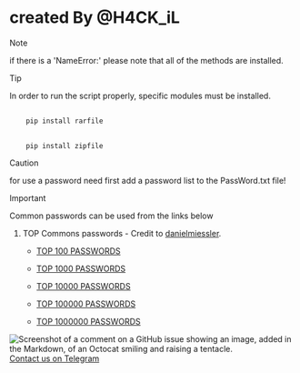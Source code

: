 # created By @H4CK_iL                                                                


> [!NOTE]
> if there is a 'NameError:' please note that all of the methods are installed.

> [!TIP]
> In order to run the script properly, specific modules must be installed.

##
		pip install rarfile
##
		pip install zipfile

> [!CAUTION]
> for use a password need first add a password list to the PassWord.txt file!

> [!IMPORTANT]
> Common passwords can be used from the links below

1. TOP Commons passwords - Credit to [danielmiessler](https://github.com/danielmiessler).
     - [TOP 100 PASSWORDS](https://raw.githubusercontent.com/danielmiessler/SecLists/master/Passwords/Common-Credentials/10-million-password-list-top-100.txt)
    
     - [TOP 1000 PASSWORDS](https://raw.githubusercontent.com/danielmiessler/SecLists/master/Passwords/Common-Credentials/10-million-password-list-top-1000.txt)
    
     - [TOP 10000 PASSWORDS](https://raw.githubusercontent.com/danielmiessler/SecLists/master/Passwords/Common-Credentials/10-million-password-list-top-10000.txt)
    
     - [TOP 100000 PASSWORDS](https://raw.githubusercontent.com/danielmiessler/SecLists/master/Passwords/Common-Credentials/10-million-password-list-top-100000.txt)
    
     - [TOP 1000000 PASSWORDS](https://raw.githubusercontent.com/danielmiessler/SecLists/master/Passwords/Common-Credentials/10-million-password-list-top-1000000.txt)


![Screenshot of a comment on a GitHub issue showing an image, added in the Markdown, of an Octocat smiling and raising a tentacle.](https://img.icons8.com/?size=48&id=63306&format=png)   [Contact us on Telegram](https://t.me/H4CK_iL)
